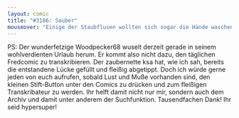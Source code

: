 ```yaml
---
layout: comic
title: "#3186: Sauber"
mouseover: "Einige der Staubflusen wollten sich sogar die Hände waschen, stellten aber fest, dass sie keine hatten."
---
```


PS: 
Der wunderfetzige Woodpecker68 wuselt derzeit gerade in seinem wohlverdienten Urlaub herum. Er kommt also nicht dazu, den täglichen Fredcomic zu transkribieren. Der zaubernette ksa hat, wie ich sah, bereits die entstandene Lücke gefüllt und fleißig abgetippt. Doch ich würde gerne jeden von euch aufrufen, sobald Lust und Muße vorhanden sind, den kleinen Stift-Button unter den Comics zu drücken und    zum fleißigen Transkribateur zu werden.
Ihr helft damit nicht nur mir, sondern auch dem Archiv und damit unter anderem der Suchfunktion.
Tausendfachen Dank! 
Ihr seid hypersuper!
